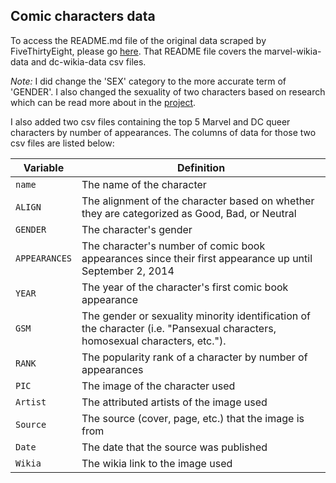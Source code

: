 ## Comic characters data

To access the README.md file of the original data scraped by FiveThirtyEight, please go [here](https://github.com/fivethirtyeight/data/blob/master/comic-characters/README.md). That README file covers the
marvel-wikia-data and dc-wikia-data csv files. 

*Note:* I did change the 'SEX' category to the more accurate term of 'GENDER'. I also changed the sexuality of two characters based on research which can be read more about in the [project](https://megan-vo.shinyapps.io/queer-comic-characters/).

I also added two csv files containing the top 5 Marvel and DC queer characters by number of appearances. The columns of data for those two csv files are listed below:

Variable | Definition
---|---------
`name` | The name of the character
`ALIGN` | The alignment of the character based on whether they are categorized as Good, Bad, or Neutral
`GENDER` | The character's gender
`APPEARANCES` | The character's number of comic book appearances since their first appearance up until September 2, 2014 
`YEAR` | The year of the character's first comic book appearance
`GSM` | The gender or sexuality minority identification of the character (i.e. "Pansexual characters, homosexual characters, etc."). 
`RANK` | The popularity rank of a character by number of appearances 
`PIC` | The image of the character used
`Artist` | The attributed artists of the image used
`Source` | The source (cover, page, etc.) that the image is from
`Date` | The date that the source was published
`Wikia` | The wikia link to the image used
